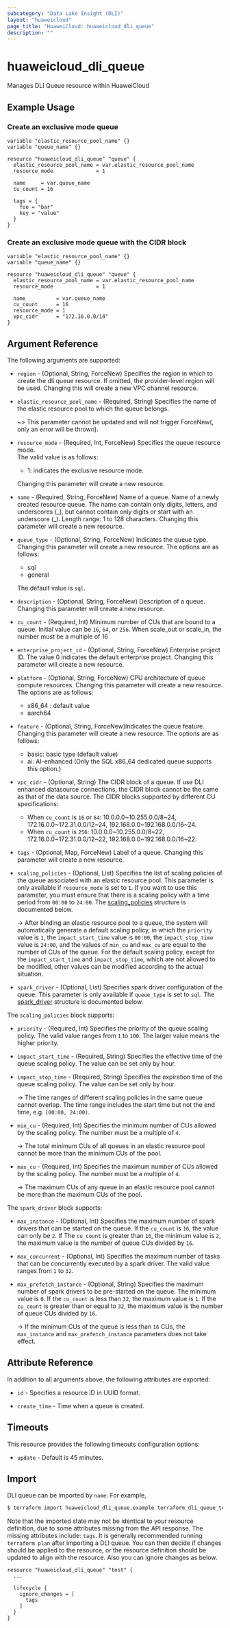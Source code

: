 ```yaml
---
subcategory: "Data Lake Insight (DLI)"
layout: "huaweicloud"
page_title: "HuaweiCloud: huaweicloud_dli_queue"
description: ""
---
```


# huaweicloud_dli_queue

Manages DLI Queue resource within HuaweiCloud

## Example Usage

### Create an exclusive mode queue

```hcl
variable "elastic_resource_pool_name" {}
variable "queue_name" {}

resource "huaweicloud_dli_queue" "queue" {
  elastic_resource_pool_name = var.elastic_resource_pool_name
  resource_mode              = 1

  name     = var.queue_name
  cu_count = 16

  tags = {
    foo = "bar"
    key = "value"
  }
}
```

### Create an exclusive mode queue with the CIDR block

```hcl
variable "elastic_resource_pool_name" {}
variable "queue_name" {}

resource "huaweicloud_dli_queue" "queue" {
  elastic_resource_pool_name = var.elastic_resource_pool_name
  resource_mode              = 1

  name          = var.queue_name
  cu_count      = 16
  resource_mode = 1
  vpc_cidr      = "172.16.0.0/14"
}
```

## Argument Reference

The following arguments are supported:

* `region` - (Optional, String, ForceNew) Specifies the region in which to create the dli queue resource. If omitted,
  the provider-level region will be used. Changing this will create a new VPC channel resource.

* `elastic_resource_pool_name` - (Required, String) Specifies the name of the elastic resource pool to which the queue
  belongs.

  ~> This parameter cannot be updated and will not trigger ForceNew(, only an error will be thrown).

* `resource_mode` - (Required, Int, ForceNew) Specifies the queue resource mode.  
  The valid value is as follows:
  + 1: indicates the exclusive resource mode.

  Changing this parameter will create a new resource.

* `name` - (Required, String, ForceNew) Name of a queue. Name of a newly created resource queue. The name can contain
  only digits, letters, and underscores (\_), but cannot contain only digits or start with an underscore (_). Length
  range: 1 to 128 characters. Changing this parameter will create a new resource.

* `queue_type` - (Optional, String, ForceNew) Indicates the queue type. Changing this parameter will create a new
  resource. The options are as follows:
  + sql
  + general

  The default value is `sql`.

* `description` - (Optional, String, ForceNew) Description of a queue. Changing this parameter will create a new
  resource.

* `cu_count` - (Required, Int) Minimum number of CUs that are bound to a queue. Initial value can be `16`,
  `64`, or `256`. When scale_out or scale_in, the number must be a multiple of 16

* `enterprise_project_id` - (Optional, String, ForceNew) Enterprise project ID. The value 0 indicates the default
  enterprise project. Changing this parameter will create a new resource.

* `platform` - (Optional, String, ForceNew) CPU architecture of queue compute resources. Changing this parameter will
  create a new resource. The options are as follows:
  + x86_64 : default value
  + aarch64

* `feature` - (Optional, String, ForceNew)Indicates the queue feature. Changing this parameter will create a new
  resource. The options are as follows:
  + basic: basic type (default value)
  + ai: AI-enhanced (Only the SQL x86_64 dedicated queue supports this option.)

* `vpc_cidr` - (Optional, String) The CIDR block of a queue. If use DLI enhanced datasource connections, the CIDR block
  cannot be the same as that of the data source.
  The CIDR blocks supported by different CU specifications:

    + When `cu_count` is `16` or `64`: 10.0.0.0~10.255.0.0/8~24, 172.16.0.0~172.31.0.0/12~24,
      192.168.0.0~192.168.0.0/16~24.
    + When `cu_count` is `256`: 10.0.0.0~10.255.0.0/8~22, 172.16.0.0~172.31.0.0/12~22, 192.168.0.0~192.168.0.0/16~22.

* `tags` - (Optional, Map, ForceNew) Label of a queue. Changing this parameter will create a new resource.

* `scaling_policies` - (Optional, List) Specifies the list of scaling policies of the queue associated with
  an elastic resource pool.
  This parameter is only available if `resource_mode` is set to `1`.
  If you want to use this parameter, you must ensure that there is a scaling policy with a time period from `00:00` to `24:00`.
  The [scaling_policies](#queue_scaling_policies) structure is documented below.
  
  -> After binding an elastic resource pool to a queue, the system will automatically generate a default scaling policy,
     in which the `priority` value is `1`, the `impact_start_time` value is `00:00`, the `impact_stop_time` value is `24:00`,
     and the values of `min_cu` and `max_cu` are equal to the number of CUs of the queue.
     For the default scaling policy, except for the `impact_start_time` and `impact_stop_time`, which are not allowed to
     be modified, other values can be modified according to the actual situation.

* `spark_driver` - (Optional, List) Specifies spark driver configuration of the queue.
  This parameter is only available if `queue_type` is set to `sql`.
  The [spark_driver](#queue_spark_driver) structure is documented below.

<a name="queue_scaling_policies"></a>
The `scaling_policies` block supports:

* `priority` - (Required, Int) Specifies the priority of the queue scaling policy.
  The valid value ranges from `1` to `100`. The larger value means the higher priority.

* `impact_start_time` - (Required, String) Specifies the effective time of the queue scaling policy.
  The value can be set only by hour.

* `impact_stop_time` - (Required, String) Specifies the expiration time of the queue scaling policy.
  The value can be set only by hour.

  -> The time ranges of different scaling policies in the same queue cannot overlap.
     The time range includes the start time but not the end time, e.g. `[00:00, 24:00)`.

* `min_cu` - (Required, Int) Specifies the minimum number of CUs allowed by the scaling policy.
  The number must be a multiple of `4`.

  -> The total minimum CUs of all queues in an elastic resource pool cannot be more than the minimum CUs of the pool.

* `max_cu` - (Required, Int) Specifies the maximum number of CUs allowed by the scaling policy.
  The number must be a multiple of `4`.
  
  -> The maximum CUs of any queue in an elastic resource pool cannot be more than the maximum CUs of the pool.

<a name="queue_spark_driver"></a>
The `spark_driver` block supports:

* `max_instance` - (Optional, Int) Specifies the maximum number of spark drivers that can be started on the queue.
  If the `cu_count` is `16`, the value can only be `2`.
  If The `cu_count` is greater than `16`, the minimum value is `2`, the maximum value is the number of queue CUs
  divided by `16`.

* `max_concurrent` - (Optional, Int) Specifies the maximum number of tasks that can be concurrently executed by a spark driver.
  The valid value ranges from `1` to `32`.

* `max_prefetch_instance` - (Optional, String) Specifies the maximum number of spark drivers to be pre-started on the queue.
  The minimum value is `0`. If the `cu_count` is less than `32`, the maximum value is `1`.
  If the `cu_count` is greater than or equal to `32`, the maximum value is the number of queue CUs divided by `16`.

  -> If the minimum CUs of the queue is less than `16` CUs, the `max_instance` and `max_prefetch_instance` parameters
     does not take effect.

## Attribute Reference

In addition to all arguments above, the following attributes are exported:

* `id` - Specifies a resource ID in UUID format.

* `create_time` - Time when a queue is created.

## Timeouts

This resource provides the following timeouts configuration options:

* `update` - Default is 45 minutes.

## Import

DLI queue can be imported by `name`. For example,

```bash
$ terraform import huaweicloud_dli_queue.example terraform_dli_queue_test
```

Note that the imported state may not be identical to your resource definition, due to some attributes missing from the
API response. The missing attributes include: `tags`.
It is generally recommended running `terraform plan` after importing a DLI queue.
You can then decide if changes should be applied to the resource, or the resource definition should be updated to
align with the resource. Also you can ignore changes as below.

```
resource "huaweicloud_dli_queue" "test" {
  ...

  lifecycle {
    ignore_changes = [
      tags
    ]
  }
}
```
